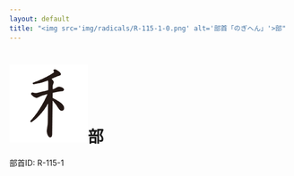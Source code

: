 ```yaml
---
layout: default
title: "<img src='img/radicals/R-115-1-0.png' alt='部首「のぎへん」'>部"  # glyphをタイトルに使用
---
```


# <img src='img/radicals/R-115-1-0.png' alt='部首「のぎへん」'>部
部首ID: R-115-1
